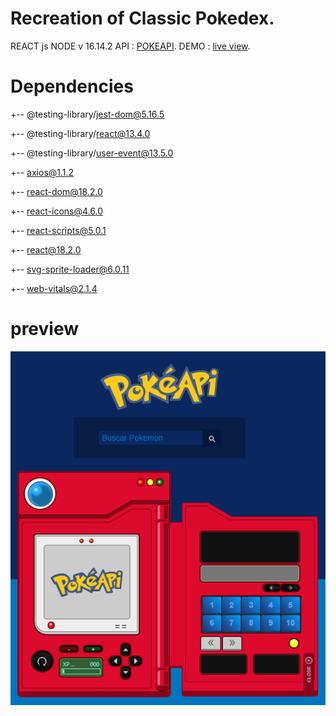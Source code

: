 # Recreation of Classic Pokedex.

REACT js
NODE v 16.14.2
API : [POKEAPI](https://pokeapi.co/).
DEMO : [live view](https://pokedex-rose-chi.vercel.app/).

# Dependencies

+-- @testing-library/jest-dom@5.16.5

+-- @testing-library/react@13.4.0

+-- @testing-library/user-event@13.5.0

+-- axios@1.1.2

+-- react-dom@18.2.0

+-- react-icons@4.6.0

+-- react-scripts@5.0.1

+-- react@18.2.0

+-- svg-sprite-loader@6.0.11

+-- web-vitals@2.1.4

# preview

![Image text](https://github.com/KceroStudios/Pokedex/blob/POKEDEX-v0.1/public/prev.png)
